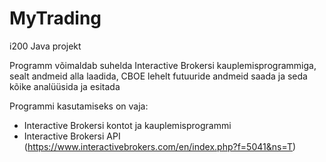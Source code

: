 # MyTrading
i200 Java projekt

Programm võimaldab suhelda Interactive Brokersi kauplemisprogrammiga, sealt andmeid alla laadida, CBOE lehelt futuuride andmeid saada ja seda kõike analüüsida ja esitada 

Programmi kasutamiseks on vaja:
* Interactive Brokersi kontot ja kauplemisprogrammi
* Interactive Brokersi API (https://www.interactivebrokers.com/en/index.php?f=5041&ns=T)
